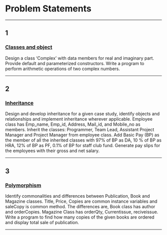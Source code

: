 # Problem Statements
<hr>

## 1

### [Classes and object](https://github.com/GopalSaraf/SE_Labs/tree/main/OOPL/ComplexNumbers)

Design a class ‘Complex’ with data members for real and imaginary part. 
Provide default and parameterized constructors. 
Write a program to perform arithmetic operations of two complex numbers.

<hr>

## 2

### [Inheritance](https://github.com/GopalSaraf/SE_Labs/tree/main/OOPL/Employee)

Design and develop inheritance for a given case study, identify objects and relationships and implement inheritance wherever applicable. 
Employee class has Emp_name, Emp_id, Address, Mail_id, and Mobile_no as members. 
Inherit the classes: Programmer, Team Lead, Assistant Project Manager and Project Manager from employee class. 
Add Basic Pay (BP) as the member of all the inherited classes with 97% of BP as DA, 10 % of BP as HRA, 12% of BP as PF, 0.1% of BP for staff club fund. 
Generate pay slips for the employees with their gross and net salary.

<hr>

## 3

### [Polymorphism](https://github.com/GopalSaraf/SE_Labs/tree/main/OOPL/Polymorphism)

Identify commonalities and differences between Publication, Book and Magazine classes.
Title, Price, Copies are common instance variables and saleCopy is common method. The
differences are, Book class has author and orderCopies. Magazine Class has orderQty,
Currentissue, reciveissue. Write a program to find how many copies of the given books are
ordered and display total sale of publication.

<hr>

